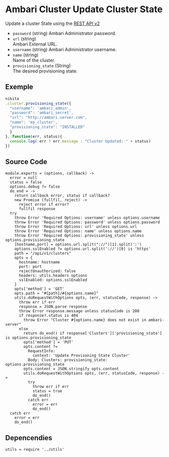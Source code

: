 
# Ambari Cluster Update Cluster State

Update a cluster State using the [REST API v2](https://github.com/apache/ambari/blob/trunk/ambari-server/docs/api/v1)

* `password` (string)
  Ambari Administrator password.
* `url` (string)   
  Ambari External URL.
* `username` (string)
  Ambari Administrator username.
* `name` (string)   
  Name of the cluster.
* `provisioning_state` (String)   
The desired provisioning state.


## Exemple

```js
nikita
.cluster.provisioning_state({
  "username": 'ambari_admin',
  "password": 'ambari_secret',
  "url": "http://ambari.server.com",
  "name": 'my_cluster',
  "provisioning_state": "INSTALLED"
  }
}, function(err, status){
  console.log( err ? err.message : "Cluster Updated: " + status)
})
```

## Source Code

    module.exports = (options, callback) ->
      error = null
      status = false
      options.debug ?= false
      do_end = ->
        return callback error, status if callback?
        new Promise (fullfil, reject) ->
          reject error if error?
          fullfil response
      try
        throw Error 'Required Options: username' unless options.username
        throw Error 'Required Options: password' unless options.password
        throw Error 'Required Options: url' unless options.url
        throw Error 'Required Options: name' unless options.name
        throw Error 'Required Options: provisioning_state' unless options.provisioning_state
        [hostname,port] = options.url.split("://")[1].split(':')
        options.sslEnabled ?= options.url.split('://')[0] is 'https'
        path = "/api/v1/clusters"
        opts = {
          hostname: hostname
          port: port
          rejectUnauthorized: false
          headers: utils.headers options
          sslEnabled: options.sslEnabled
        }
        opts['method'] = 'GET'
        opts.path = "#{path}/#{options.name}"
        utils.doRequestWithOptions opts, (err, statusCode, response) ->
          throw err if err
          response = JSON.parse response
          throw Error response.message unless statusCode is 200
          if response?.status is 404
            throw Error "Cluster #{options.name} does not exist in ambari-server"
          else
            return do_end() if response['Clusters']['provisioning_state'] is options.provisioning_state
            opts['method'] = 'PUT'
            opts.content ?=
              RequestInfo:
                context: 'Update Provisoning State Cluster'
              Body: Clusters: provisioning_state: options.provisioning_state
            opts.content = JSON.stringify opts.content
            utils.doRequestWithOptions opts, (err, statusCode, response) ->
              try
                throw err if err
                status = true
                do_end()
              catch err
                error = err
                do_end()
      catch err
        error = err
        do_end()

## Depencendies

    utils = require '../utils'
